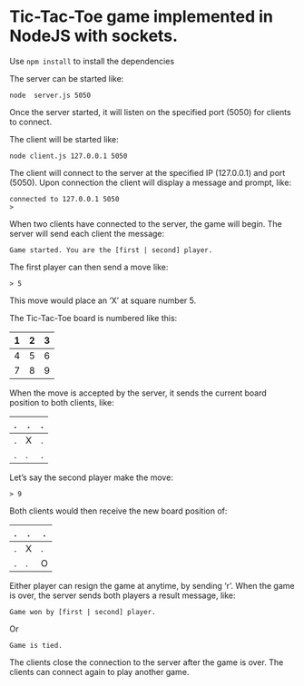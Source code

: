 # Tic-Tac-Toe game implemented in NodeJS with sockets.

Use `npm install` to install the dependencies

The server can be started like:

	node  server.js 5050

Once the server started, it will listen on the specified port (5050) for clients to connect.

The client will be started like:

	node client.js 127.0.0.1 5050

The client will connect to the server at the specified IP (127.0.0.1) and port (5050). Upon connection the client will display a message and prompt, like:

	connected to 127.0.0.1 5050
	>

When two clients have connected to the server, the game will begin. The server will send each client the message:

	Game started. You are the [first | second] player.

The first player can then send a move like:

	> 5

This move would place an ‘X’ at square number 5.

The Tic-Tac-Toe board is numbered like this:

| 1 | 2 | 3 |
|---|---|---|
| 4 | 5 | 6 |
| 7 | 8 | 9 |


When the move is accepted by the server, it sends the current board position to both clients, like:

| . | . | . |
|---|---|---|
| . | X | . |
| . | . | . |



Let’s say the second player make the move:

	> 9

Both clients would then receive the new board position of:

| . | . | . |
|---|---|---|
| . | X | . |
| . | . | O |


Either player can resign the game at anytime, by sending ‘r’. 
When the game is over, the server sends both players a result message, like:

	Game won by [first | second] player.
Or

	Game is tied.

The clients close the connection to the server after the game is over. The clients can connect again to play another game.

